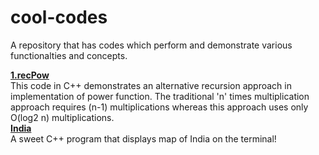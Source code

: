 # cool-codes
A repository that has codes which perform and demonstrate various functionalties and concepts.

[**1.recPow**](https://github.com/Hrishikesh-Padhye/cool-codes/blob/master/1.recPow.cpp)
<br>
This code in C++ demonstrates an alternative recursion approach in implementation of power function. The traditional 'n' times multiplication approach requires (n-1) multiplications whereas this approach uses only O(log2 n) multiplications.
<br>
[**India**](https://github.com/Hrishikesh-Padhye/cool-codes/blob/master/India.cpp)
<br>
A sweet C++ program that displays map of India on the terminal!
<br>
